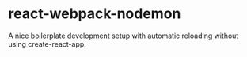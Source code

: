 # react-webpack-nodemon
A nice boilerplate development setup with automatic reloading without using create-react-app.
